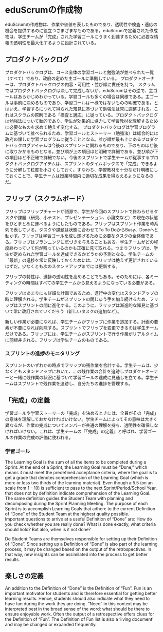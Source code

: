 <!--# eduScrum Artifacts-->
# eduScrumの作成物

<!--
eduScrum’s artifacts represent work or value in various ways that are useful in providing transparency and opportunities for inspection and adaptation. Artifacts defined by eduScrum have been specifically designed to maximize transparency of key information needed to ensure Student Teams are successful in achieving a “Done” Learning Goal.
-->
eduScrumの作成物は、作業や価値を表したものであり、透明性や検査・適応の機会を提供するのに役立つさまざまなものである。eduScrumで定義された作成物は、学生チームが「完成」された学習ゴールにうまく到達するために必要な情報の透明性を最大化するように設計されている。

<!-- ## Product Backlog -->
## プロダクトバックログ

<!--
The Product Backlog is an ordered list (all items) of learning goals and work methods that conform to the Core Goals as defined by the government for the entire course. 
The Product Owner is responsible for the Product Backlog, including its content, availability and ordering.
Contrary to Scrum, where the Product Backlog is never complete, with eduScrum the Core Goals and often the Learning Goals too, are known in advance. The Core Goals are predetermined; the Learning Goals may vary, but are often known as well. However, the work methods will be constantly adjusted based on progressive insight, in accordance with the Scrum principle “Inspect and Adapt”. The Product Backlog is dynamic as to work methods: it constantly changes to identify what the students need to cooperate effectively and to understand the learning material.
The Product Backlog is ordered based on the Learning Program, thus the learning goals and stories (work methods) have to conform to the overall, governmentally imposed Learning Program. The highest ordered Product Backlog items relate to the upcoming Sprint, and lower ordered items will be processed later chronologically. Higher ordered Product Backlog items are clearer and more detailed than lower ordered ones. The lower the order, the less detail. Product Backlog items that will occupy the Student Team for the upcoming Sprint are fine-grained, having been decomposed so that any one item can be “Done” within the Sprint time-box. That is, the learning material has been clarified and outlined sufficiently so that the Student Team will be actually successful in realizing proper results in the upcoming period.
-->
プロダクトバックログは、コース全体の学習ゴールと勉強法が並べられた一覧（すべて）であり、政府の定めた主ゴールに準拠している。
プロダクトオーナーは、プロダクトバックログの内容・可用性・並び順に責任を持つ。
スクラムではプロダクトバックログは決して完成しないが、eduScrumはその逆で、主ゴールはあらかじめわかっている。学習ゴールも多くの場合は同様である。主ゴールは事前に決めるものであり、学習ゴールは一様ではないものの明確である。とはいえ、学習するにつれて得られた知見に基づいて勉強法は常に調整される。これはスクラムの原則である「検査と適応」に従っている。プロダクトバックログは勉強法について動的であり、学生が効果的に協力して学習教材を理解するために必要なものを求めて絶えず変化する。
プロダクトバックログは学習プログラムに基づいて並べられるため、学習ゴールとストーリー（勉強法）は総合的には政府の課した学習プログラムに従うこととなる。並び順が最も上にあるプロダクトバックログアイテムは今後のスプリントに関わるものであり、下のものほど後に取りかかるものとなる。並び順が上の項目ほど明確で詳細である。並び順が下の項目ほど不正確で詳細でない。今後のスプリントで学生チームが従事するプロダクトバックログアイテムは、スプリントのタイムボックスで「完成」できるように分解して粒度を小さくしておく。すなわち、学習教材を十分なだけ明確にしておくことで、学生チームは授業時間内に適切な成果を得らえるようになるのだ。

<!-- ## The "Flip" (Scrum Board) -->
## フリップ（スクラムボード）

<!--
The “Flip” derives its name from the Flipchart and conveys the mobility of this overview of the set of tasks and assignments (research, quiz, presentation, paper, etc.) that the Student Team will complete in the current Sprint. The Flip is a chronological representation of the Sprint work. The tasks and assignments move according to their status from: To Do, Busy to Done. The Flip is an overview of all tasks needed to accomplish the learning goal. In addition, the Flip provides insight in the Planning. It illustrates exactly where the Student Team stands with respect to done and remaining work. Consequently, the Flip is also a forecast whether the Student Team will achieve the stated learning goals. The Flip must be constantly updated so that it always reflects an “up to date” status of the progress of the Student Team. Updating occurs at least before every Stand Up.
-->
フリップはフリップチャートが語源で、学生が今回のスプリントで終わらせるタスクや課題（研究、小テスト、プレゼンテーション、小論文など）の現在の状態をひとまとめに運べるようにしたものである。フリップはスプリント作業を時系列で表している。タスクや課題は状態に合わせてTo To DoからBusy、Doneへと動かす。フリップは学習ゴールを成し遂げるために必要なタスクの全体像である。フリップはプランニングに気づきを与えることもある。学生チームがどの程度終わっていて何が残っているのかも正確に見て取れる。つまりフリップは、学生が定められた学習ゴールを達成できるかどうかの予測となる。学生チームの「最新」の進捗を常に反映しておくためには、フリップは絶えず更新されているはずだ。少なくとも次のスタンドアップまでには更新する。

<!--
Another attribute of the Flip is that it should enhance the transparency about progress. This requires that the Flip must be visible for all Student Teams during each meeting.
-->
フリップの特性は、進捗の透明性を高めることでもある。そのためには、各ミーティングの時間はすべての学生チームから見えるようになっている必要がある。

<!--
The Flip is a plan with enough detail that changes in progress can be understood in the Stand Up. The Student Team modifies the Flip throughout the Sprint, and thus it evolves during the Sprint. So, the Flip may be revised at all times based on progressive insight (such as adding new tasks).
-->
フリップはあまりにも詳細な計画であるため、進行中の変化はスタンドアップの時に理解される。学生チームがスプリントの間じゅう手を加え続けるため、フリップはスプリントの間に進化する。このように、フリップは漸進的な知見に基づいて常に改訂されていくだろう（新しいタスクの追加など）。

<!--
As new work is required, the Student Team adds it to the Flip. When elements of the plan are deemed unnecessary, they are removed. Only the Student Team can change its Flip during a Sprint. The Flip is a highly visible, real-time picture of the work that the Student Team plans to accomplish during the Sprint, and it belongs solely to the Student Team.
-->
新しい作業が必要になれば、学生チームがフリップに作業を追加する。計画の要素が不要になれば削除する。スプリントでフリップを変更できるのは学生チームだけである。フリップには、学生チームがスプリントで行う作業がリアルタイムに羽根井される。フリップは学生チームのものである。

<!--### Monitoring Sprint Progress -->
### スプリントの進捗のモニタリング

<!--
At any point in time in a Sprint, the total work remaining in the Sprint on the Flip can be summed. The Student Team tracks this amount at least for every Stand Up. The Student Team, together with the Product Owner, projects the likelihood of achieving the Learning Goal, based on the status of the remaining tasks. By tracking the remaining work throughout the Sprint, the Student Team can manage its progress.
-->
スプリントのいずれかの時点でフリップの残作業を合計する。学生チームは、少なくともスタンドアップにおいて、この残作業の合計を追跡しプロダクトオーナーと一緒に残作業の状況に基づいて学習ゴールの達成に見通しを立てる。学生チームはスプリントで残作業を追跡し、自分たちの進捗を管理する。

<!-- ## Definition of “Done” -->
## 「完成」の定義

<!--
When a Learning Goal or a Learning Story item is described as “Done”, everyone must understand what “Done” means. Although this varies significantly per Student Team, members must have a shared understanding of what it means for work to be complete, to ensure transparency. This “Definition of Done” for the Student Team is used to assess when work is complete for the Learning Goal.
-->
学習ゴールや学習ストーリーの「完成」を決めるときには、全員がその「完成」の意味を理解しておかなければいけない。学生チームによってその意味は大きく異なるが、作業の完成についてメンバーが共通の理解を持ち、透明性を確保しなければいけない。これは、学生チームの『「完成」の定義』と呼ばれ、学習ゴールの作業の完成の評価に使われる。

<!-- ### Learning Goal -->
### 学習ゴール

The Learning Goal is the sum of all the items to be completed during a Sprint. At the end of a Sprint, the Learning Goal must be “Done,” which means it must meet the predefined acceptance criteria, where the goal is to get a grade that denotes comprehension of the Learning Goal (which is more or less two thirds of the learning material). Even though a 5.5 (on an scale from 1 – 10) is sufficient to pass to the next Sprint/Period/School Year, that does not by definition indicate comprehension of the Learning Goal. 
The same definition guides the Student Team with planning and decomposing during the Sprint Planning Meeting. The purpose of each Sprint is to accomplish Learning Goals that adhere to the current Definition of “Done” of the Student Team at the highest quality possible.   
Important questions to arrive at a useful Definition of “Done” are:
	How do you check whether you are really done?
	What is done exactly, what criteria should hold?
	But also, when is it not done?

De Student Teams are themselves responsible for setting up their Definition of “Done”. Since setting up a Definition of “Done” is also part of the learning process, it may be changed based on the output of the retrospectives. In that way, new insights can be assimilated into the process to get better results.

<!-- ## The Definition of Fun -->
## 楽しさの定義

An addition to the Definition of “Done” is the Definition of “Fun”. Fun is an important motivator for students and is therefore essential for getting better learning results. Hence, students should also indicate what they need to have fun during the work they are doing. “Need” in this context may be interpreted best in the broad sense of the word: what should be there to ensure enjoyable work. Often the output of a retrospective offers clues for the Definition of “Fun”. The Definition of Fun list is also a ‘living document’ and may be changed or expanded frequently.
